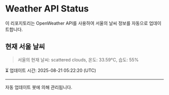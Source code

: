 
# Weather API Status

이 리포지토리는 OpenWeather API를 사용하여 서울의 날씨 정보를 자동으로 업데이트합니다.

## 현재 서울 날씨
> 서울의 현재 날씨: scattered clouds, 온도: 33.59°C, 습도: 55%

⏳ 업데이트 시간: 2025-08-21 05:22:20 (UTC)

---
자동 업데이트 봇에 의해 관리됩니다.
